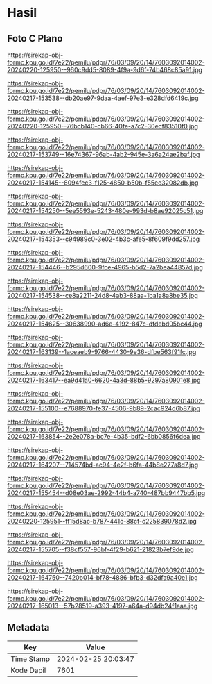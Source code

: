 # Hasil

## Foto C Plano

https://sirekap-obj-formc.kpu.go.id/7e22/pemilu/pdpr/76/03/09/20/14/7603092014002-20240220-125950--960c9dd5-8089-4f9a-9d6f-74b468c85a91.jpg

https://sirekap-obj-formc.kpu.go.id/7e22/pemilu/pdpr/76/03/09/20/14/7603092014002-20240217-153538--db20ae97-9daa-4aef-97e3-e328dfd6419c.jpg

https://sirekap-obj-formc.kpu.go.id/7e22/pemilu/pdpr/76/03/09/20/14/7603092014002-20240220-125950--76bcb140-cb66-40fe-a7c2-30ecf83510f0.jpg

https://sirekap-obj-formc.kpu.go.id/7e22/pemilu/pdpr/76/03/09/20/14/7603092014002-20240217-153749--16e74367-96ab-4ab2-945e-3a6a24ae2baf.jpg

https://sirekap-obj-formc.kpu.go.id/7e22/pemilu/pdpr/76/03/09/20/14/7603092014002-20240217-154145--8094fec3-f125-4850-b50b-f55ee32082db.jpg

https://sirekap-obj-formc.kpu.go.id/7e22/pemilu/pdpr/76/03/09/20/14/7603092014002-20240217-154250--5ee5593e-5243-480e-993d-b8ae92025c51.jpg

https://sirekap-obj-formc.kpu.go.id/7e22/pemilu/pdpr/76/03/09/20/14/7603092014002-20240217-154353--c94989c0-3e02-4b3c-afe5-8f609f9dd257.jpg

https://sirekap-obj-formc.kpu.go.id/7e22/pemilu/pdpr/76/03/09/20/14/7603092014002-20240217-154446--b295d600-9fce-4965-b5d2-7a2bea44857d.jpg

https://sirekap-obj-formc.kpu.go.id/7e22/pemilu/pdpr/76/03/09/20/14/7603092014002-20240217-154538--ce8a2211-24d8-4ab3-88aa-1ba1a8a8be35.jpg

https://sirekap-obj-formc.kpu.go.id/7e22/pemilu/pdpr/76/03/09/20/14/7603092014002-20240217-154625--30638990-ad6e-4192-847c-dfdebd05bc44.jpg

https://sirekap-obj-formc.kpu.go.id/7e22/pemilu/pdpr/76/03/09/20/14/7603092014002-20240217-163139--1aceaeb9-9766-4430-9e36-dfbe563f91fc.jpg

https://sirekap-obj-formc.kpu.go.id/7e22/pemilu/pdpr/76/03/09/20/14/7603092014002-20240217-163417--ea9d41a0-6620-4a3d-88b5-9297a80901e8.jpg

https://sirekap-obj-formc.kpu.go.id/7e22/pemilu/pdpr/76/03/09/20/14/7603092014002-20240217-155100--e7688970-fe37-4506-9b89-2cac924d6b87.jpg

https://sirekap-obj-formc.kpu.go.id/7e22/pemilu/pdpr/76/03/09/20/14/7603092014002-20240217-163854--2e2e078a-bc7e-4b35-bdf2-6bb0856f6dea.jpg

https://sirekap-obj-formc.kpu.go.id/7e22/pemilu/pdpr/76/03/09/20/14/7603092014002-20240217-164207--714574bd-ac94-4e2f-b6fa-44b8e277a8d7.jpg

https://sirekap-obj-formc.kpu.go.id/7e22/pemilu/pdpr/76/03/09/20/14/7603092014002-20240217-155454--d08e03ae-2992-44b4-a740-487bb9447bb5.jpg

https://sirekap-obj-formc.kpu.go.id/7e22/pemilu/pdpr/76/03/09/20/14/7603092014002-20240220-125951--ff15d8ac-b787-441c-88cf-c225839078d2.jpg

https://sirekap-obj-formc.kpu.go.id/7e22/pemilu/pdpr/76/03/09/20/14/7603092014002-20240217-155705--f38cf557-96bf-4f29-b621-21823b7ef9de.jpg

https://sirekap-obj-formc.kpu.go.id/7e22/pemilu/pdpr/76/03/09/20/14/7603092014002-20240217-164750--7420b014-bf78-4886-bfb3-d32dfa9a40e1.jpg

https://sirekap-obj-formc.kpu.go.id/7e22/pemilu/pdpr/76/03/09/20/14/7603092014002-20240217-165013--57b28519-a393-4197-a64a-d94db24f1aaa.jpg


## Metadata

| Key        | Value               |
| ---------- | ------------------- |
| Time Stamp | 2024-02-25 20:03:47 |
| Kode Dapil | 7601                |



